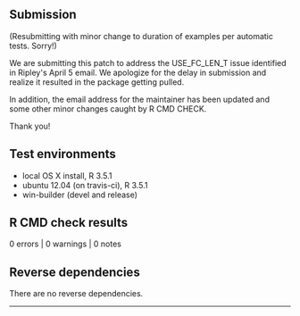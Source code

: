 ## Submission

(Resubmitting with minor change to duration of examples per automatic tests. Sorry!)

We are submitting this patch to address the USE_FC_LEN_T issue identified in Ripley's April 5 email. We apologize for the delay in submission and realize it resulted in the package getting pulled.

In addition, the email address for the maintainer has been updated and some other minor changes caught by R CMD CHECK.

Thank you!

## Test environments
* local OS X install, R 3.5.1
* ubuntu 12.04 (on travis-ci), R 3.5.1
* win-builder (devel and release)

## R CMD check results

0 errors | 0 warnings | 0 notes

## Reverse dependencies

There are no reverse dependencies.

---

